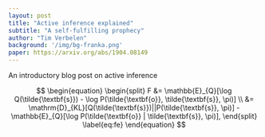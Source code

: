 ```yaml
---
layout: post
title: "Active inference explained"
subtitle: "A self-fulfilling prophecy"
author: "Tim Verbelen"
background: '/img/bg-franka.png'
paper: https://arxiv.org/abs/1904.08149
---
```



An introductory blog post on active inference

$$
\begin{equation} 
  \begin{split}
    F &= \mathbb{E}_{Q}[\log Q(\tilde{\textbf{s}}) - \log P(\tilde{\textbf{o}}, \tilde{\textbf{s}}, \pi)] \\
      &= \mathrm{D}_{KL}[Q(\tilde{\textbf{s}})||P(\tilde{\textbf{s}}, \pi)] - \mathbb{E}_{Q}[\log P(\tilde{\textbf{o}} | \tilde{\textbf{s}}, \pi)],
  \end{split}
\label{eq:fe}
\end{equation}
$$